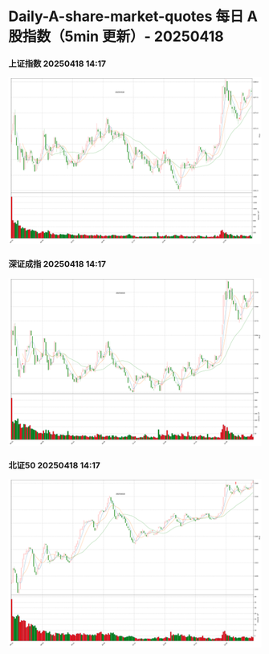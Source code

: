 
# Daily-A-share-market-quotes 每日 A 股指数（5min 更新）- 20250418

### 上证指数 20250418 14:17
![](./fig/2025/4/20250418-sh000001.png)

### 深证成指 20250418 14:17
![](./fig/2025/4/20250418-sz399001.png)

### 北证50 20250418 14:17
![](./fig/2025/4/20250418-bj899050.png)
